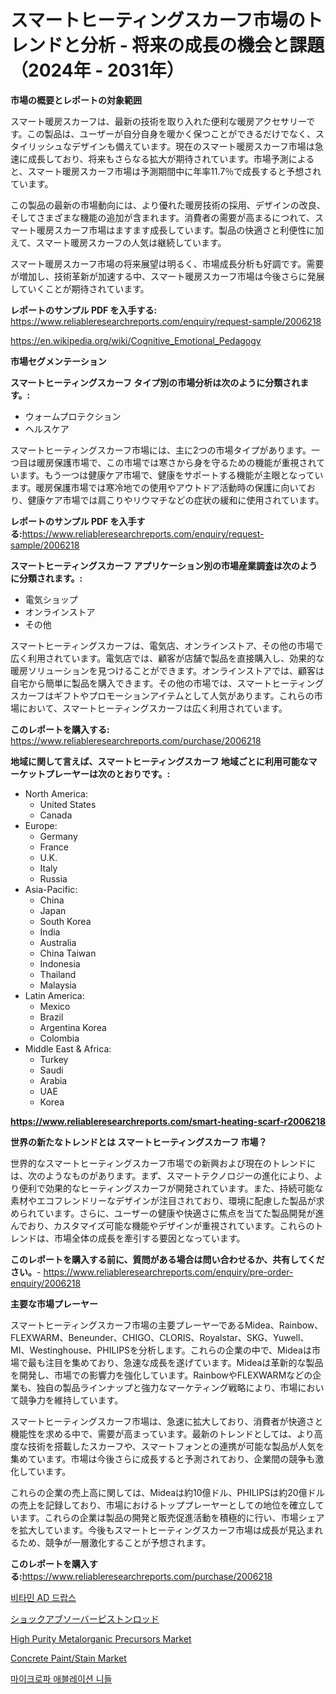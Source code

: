 <p><h1>スマートヒーティングスカーフ市場のトレンドと分析 - 将来の成長の機会と課題（2024年 - 2031年）</h1></p><p><strong>市場の概要とレポートの対象範囲</strong></p>
<p><p>スマート暖房スカーフは、最新の技術を取り入れた便利な暖房アクセサリーです。この製品は、ユーザーが自分自身を暖かく保つことができるだけでなく、スタイリッシュなデザインも備えています。現在のスマート暖房スカーフ市場は急速に成長しており、将来もさらなる拡大が期待されています。市場予測によると、スマート暖房スカーフ市場は予測期間中に年率11.7％で成長すると予想されています。</p><p>この製品の最新の市場動向には、より優れた暖房技術の採用、デザインの改良、そしてさまざまな機能の追加が含まれます。消費者の需要が高まるにつれて、スマート暖房スカーフ市場はますます成長しています。製品の快適さと利便性に加えて、スマート暖房スカーフの人気は継続しています。</p><p>スマート暖房スカーフ市場の将来展望は明るく、市場成長分析も好調です。需要が増加し、技術革新が加速する中、スマート暖房スカーフ市場は今後さらに発展していくことが期待されています。</p></p>
<p><strong>レポートのサンプル PDF を入手する:</strong> <a href="https://www.reliableresearchreports.com/enquiry/request-sample/2006218">https://www.reliableresearchreports.com/enquiry/request-sample/2006218</a></p>
<p><a href="https://en.wikipedia.org/wiki/Cognitive_Emotional_Pedagogy">https://en.wikipedia.org/wiki/Cognitive_Emotional_Pedagogy</a></p>
<p><strong>市場セグメンテーション</strong></p>
<p><strong>スマートヒーティングスカーフ タイプ別の市場分析は次のように分類されます。:</strong></p>
<p><ul><li>ウォームプロテクション</li><li>ヘルスケア</li></ul></p>
<p><p>スマートヒーティングスカーフ市場には、主に2つの市場タイプがあります。一つ目は暖房保護市場で、この市場では寒さから身を守るための機能が重視されています。もう一つは健康ケア市場で、健康をサポートする機能が主眼となっています。暖房保護市場では寒冷地での使用やアウトドア活動時の保護に向いており、健康ケア市場では肩こりやリウマチなどの症状の緩和に使用されています。</p></p>
<p><strong>レポートのサンプル PDF を入手する:</strong><a href="https://www.reliableresearchreports.com/enquiry/request-sample/2006218">https://www.reliableresearchreports.com/enquiry/request-sample/2006218</a></p>
<p><strong> スマートヒーティングスカーフ アプリケーション別の市場産業調査は次のように分類されます。:</strong></p>
<p><ul><li>電気ショップ</li><li>オンラインストア</li><li>その他</li></ul></p>
<p><p>スマートヒーティングスカーフは、電気店、オンラインストア、その他の市場で広く利用されています。電気店では、顧客が店舗で製品を直接購入し、効果的な暖房ソリューションを見つけることができます。オンラインストアでは、顧客は自宅から簡単に製品を購入できます。その他の市場では、スマートヒーティングスカーフはギフトやプロモーションアイテムとして人気があります。これらの市場において、スマートヒーティングスカーフは広く利用されています。</p></p>
<p><strong>このレポートを購入する:</strong> <a href="https://www.reliableresearchreports.com/purchase/2006218">https://www.reliableresearchreports.com/purchase/2006218</a></p>
<p><strong>地域に関して言えば、スマートヒーティングスカーフ 地域ごとに利用可能なマーケットプレーヤーは次のとおりです。:</strong></p>
<p><ul>
    <li>
        North America:
        <ul>
            <li>United States</li>
            <li>Canada</li>
        </ul>
    </li>
    <li>
        Europe:
        <ul>
            <li>Germany</li>
            <li>France</li>
            <li>U.K.</li>
            <li>Italy</li>
            <li>Russia</li>
        </ul>
    </li>
    <li>
        Asia-Pacific:
        <ul>
            <li>China</li>
            <li>Japan</li>
            <li>South Korea</li>
            <li>India</li>
            <li>Australia</li>
            <li>China Taiwan</li>
            <li>Indonesia</li>
            <li>Thailand</li>
            <li>Malaysia</li>
        </ul>
    </li>
    <li>
        Latin America:
        <ul>
            <li>Mexico</li>
            <li>Brazil</li>
            <li>Argentina Korea</li>
            <li>Colombia</li>
        </ul>
    </li>
    <li>
        Middle East & Africa:
        <ul>
            <li>Turkey</li>
            <li>Saudi</li>
            <li>Arabia</li>
            <li>UAE</li>
            <li>Korea</li>
        </ul>
    </li>
    </ul></p>
<p><strong><a href="https://www.reliableresearchreports.com/smart-heating-scarf-r2006218">https://www.reliableresearchreports.com/smart-heating-scarf-r2006218</a></strong></p>
<p><strong>世界の新たなトレンドとは スマートヒーティングスカーフ 市場？</strong></p>
<p><p>世界的なスマートヒーティングスカーフ市場での新興および現在のトレンドには、次のようなものがあります。まず、スマートテクノロジーの進化により、より便利で効果的なヒーティングスカーフが開発されています。また、持続可能な素材やエコフレンドリーなデザインが注目されており、環境に配慮した製品が求められています。さらに、ユーザーの健康や快適さに焦点を当てた製品開発が進んでおり、カスタマイズ可能な機能やデザインが重視されています。これらのトレンドは、市場全体の成長を牽引する要因となっています。</p></p>
<p><strong>このレポートを購入する前に、質問がある場合は問い合わせるか、共有してください。</strong>- <a href="https://www.reliableresearchreports.com/enquiry/pre-order-enquiry/2006218">https://www.reliableresearchreports.com/enquiry/pre-order-enquiry/2006218</a></p>
<p><strong>主要な市場プレーヤー</strong></p>
<p><p>スマートヒーティングスカーフ市場の主要プレーヤーであるMidea、Rainbow、FLEXWARM、Beneunder、CHIGO、CLORIS、Royalstar、SKG、Yuwell、MI、Westinghouse、PHILIPSを分析します。これらの企業の中で、Mideaは市場で最も注目を集めており、急速な成長を遂げています。Mideaは革新的な製品を開発し、市場での影響力を強化しています。RainbowやFLEXWARMなどの企業も、独自の製品ラインナップと強力なマーケティング戦略により、市場において競争力を維持しています。</p><p>スマートヒーティングスカーフ市場は、急速に拡大しており、消費者が快適さと機能性を求める中で、需要が高まっています。最新のトレンドとしては、より高度な技術を搭載したスカーフや、スマートフォンとの連携が可能な製品が人気を集めています。市場は今後さらに成長すると予測されており、企業間の競争も激化しています。</p><p>これらの企業の売上高に関しては、Mideaは約10億ドル、PHILIPSは約20億ドルの売上を記録しており、市場におけるトッププレーヤーとしての地位を確立しています。これらの企業は製品の開発と販売促進活動を積極的に行い、市場シェアを拡大しています。今後もスマートヒーティングスカーフ市場は成長が見込まれるため、競争が一層激化することが予想されます。</p></p>
<p><strong>このレポートを購入する:</strong><a href="https://www.reliableresearchreports.com/purchase/2006218">https://www.reliableresearchreports.com/purchase/2006218</a></p>
<p><p><a href="https://github.com/KellyLyncyh543964/Market-Research-Report-List-3/blob/main/918373568549.md">비타민 AD 드랍스</a></p><p><a href="https://github.com/roulaayoub-saad/Market-Research-Report-List-3/blob/main/607596653782.md">ショックアブソーバーピストンロッド</a></p><p><a href="https://medium.com/@luke.bailey5468/emerging-trends-in-high-purity-metalorganic-precursors-market-global-outlook-and-future-prospects-fa7114e3d26c">High Purity Metalorganic Precursors Market</a></p><p><a href="https://medium.com/@luke.wilson7856/concrete-paint-stain-market-emerging-trends-and-future-prospects-for-period-from-2024-to-2031-8308f450d185">Concrete Paint/Stain Market</a></p><p><a href="https://github.com/rcabello548/Market-Research-Report-List-3/blob/main/648324868550.md">마이크로파 애블레이션 니들</a></p></p>
